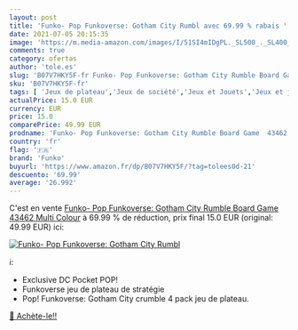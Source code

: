 ```yaml
---
layout: post
title: 'Funko- Pop Funkoverse: Gotham City Rumbl avec 69.99 % rabais '
date: 2021-07-05 20:15:35
image: 'https://m.media-amazon.com/images/I/51SI4mIDgPL._SL500_._SL400_.jpg'
comments: true
category: ofertas
author: 'tole.es'
slug: 'B07V7HKY5F-fr Funko- Pop Funkoverse: Gotham City Rumble Board Game 43462...'
sku: 'B07V7HKY5F-fr'
tags: [ 'Jeux de plateau','Jeux de société','Jeux et Jouets','Jeux et jouets','funko', ]
actualPrice: 15.0 EUR
currency: EUR
price: 15.0
comparePrice: 49.99 EUR
prodname: 'Funko- Pop Funkoverse: Gotham City Rumble Board Game  43462  Multi Colour'
country: 'fr'
flag: '🇫🇷'
brand: 'Funko'
buyurl: 'https://www.amazon.fr/dp/B07V7HKY5F/?tag=tolees0d-21'
descuento: '69.99'
average: '26.992'
---
```


C'est en vente [Funko- Pop Funkoverse: Gotham City Rumble Board Game  43462  Multi Colour](https://www.amazon.fr/dp/B07V7HKY5F/?tag=tolees0d-21)  à  69.99 % de réduction, prix final  15.0 EUR (original: 49.99 EUR) ici:

[![Funko- Pop Funkoverse: Gotham City Rumbl](https://m.media-amazon.com/images/I/51SI4mIDgPL._SL500_._SL400_.jpg)](https://www.amazon.fr/dp/B07V7HKY5F/?tag=tolees0d-21)

ℹ️:

- Exclusive DC Pocket POP!
- Funkoverse jeu de plateau de stratégie
- Pop! Funkoverse: Gotham City crumble 4 pack jeu de plateau.

[🛒 Achète-le!!](https://www.amazon.fr/dp/B07V7HKY5F/?tag=tolees0d-21)
